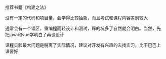 推荐书籍《构建之法》

没有一定的代码和项目量，会学得比较抽象，而且考试和课程内容差别较大



通常会有一个误区，重编程而轻设计和测试，踩的坑多了自然就会明白。当然，先把java和vue学明白了再谈设计



课程实验最大问题是脱离了实际情况，建议对开发有兴趣的去找实习，比干巴巴上课要好